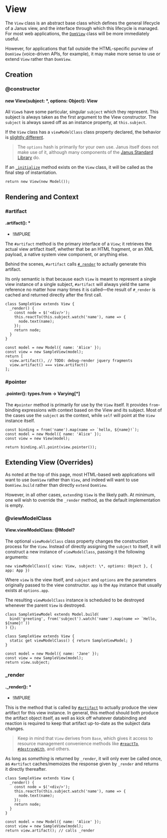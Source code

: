 # View

The `View` class is an abstract base class which defines the general lifecycle
of a Janus view, and the interface through which this lifecycle is managed. For
most web applications, the [`DomView`](/api/dom-view) class will be more immediately
useful.

However, for applications that fall outside the HTML-specific purview of `DomView`
(voice-driven APIs, for example), it may make more sense to use or extend `View`
rather than `DomView`.

## Creation

### @constructor
#### new View(subject: \*, options: Object): View

All `View`s have some particular, singular `subject` which they represent. This
subject is always taken as the first argument to the View constructor. The `subject`
is always saved off as an instance property, at `this.subject`.

If the `View` class has a `viewModelClass` class property declared, the behavior
is [slightly different](#@viewModelClass).

> The `options` hash is primarily for your own use. Janus itself does not make
> use of it, although many components of the [Janus Standard Library](/api/stdlib)
> do.

If an [`_initialize`](#_initialize) method exists on the `View` class, it will be
called as the final step of instantiation.

~~~
return new View(new Model());
~~~

## Rendering and Context

### #artifact
#### .artifact(): \*

* !IMPURE

The `#artifact` method is the primary interface of a `View`; it retrieves the
actual view artifact itself, whether that be an HTML fragment, or an XML payload,
a native system view component, or anything else.

Behind the scenes, `#artifact` calls [`#_render`](#render) to actually generate
this artifact.

Its only semantic is that because each `View` is meant to represent a single view
instance of a single subject, `#artifact` will always yield the same reference
no matter how many times it is called&mdash;the result of `#_render` is cached
and returned directly after the first call.

~~~
class SampleView extends View {
  _render() {
    const node = $('<div/>');
    this.reactTo(this.subject.watch('name'), name => {
      node.text(name);
    });
    return node;
  }
}

const model = new Model({ name: 'Alice' });
const view = new SampleView(model);
return [
  view.artifact(), // TODO: debug-render jquery fragments
  view.artifact() === view.artifact()
];
~~~

### #pointer
#### .pointer(): types.from -> Varying[\*]

The `#pointer` method is primarily for use by the `View` itself. It provides `from`-binding
expressions with context based on the View and its subject. Most of the cases use
the `subject` as the context, while `self` will point at the `View` instance itself.

~~~
const binding = from('name').map(name => `hello, ${name}!`);
const model = new Model({ name: 'Alice' });
const view = new View(model);

return binding.all.point(view.pointer());
~~~

## Extending View (Overrides)

As noted at the top of this page, most HTML-based web applications will want to
use `DomView` rather than `View`, and indeed will want to use `DomView.build` rather
than directly `extend` `DomView`.

However, in all other cases, `extend`ing `View` is the likely path. At minimum,
one will wish to override the `_render` method, as the default implementation is
empty.

### @viewModelClass
#### View.viewModelClass: @Model?

The optional `viewModelClass` class property changes the construction process for
the `View`. Instead of directly assigning the `subject` to itself, it will construct
a new instance of `viewModelClass`, passing it the following arguments:

~~~ noexec
new viewModelClass({ view: View, subject: \*, options: Object }, { app: App })
~~~

Where `view` is the view itself, and `subject` and `options` are the parameters
originally passed to the view constructor. `app` is the `App` instance that usually
exists at `options.app`.

The resulting `viewModelClass` instance is scheduled to be destroyed whenever the
parent `View` is destroyed.

~~~ inspect-panel
class SampleViewModel extends Model.build(
  bind('greeting', from('subject').watch('name').map(name => `Hello, ${name}!`))
) {};

class SampleView extends View {
  static get viewModelClass() { return SampleViewModel; }
}

const model = new Model({ name: 'Jane' });
const view = new SampleView(model);
return view.subject;
~~~

### _render
#### ._render(): \*

* !IMPURE

This is the method that is called by [`#artifact`](#artifact) to actually produce
the view artifact for this view instance. In general, this method should both produce
the artifact object itself, as well as kick off whatever databinding and reaction
is required to keep that artifact up-to-date as the subject data changes.

> Keep in mind that `View` derives from `Base`, which gives it access to resource
> management convenience methods like [`#reactTo`](base#reactTo), [`#destroyWith`](base#destroyWith),
> and others.

As long as _something_ is returned by `_render`, it will only ever be called once,
as `#artifact` caches/memoizes the response given by `_render` and returns it directly
thereafter.

~~~
class SampleView extends View {
  _render() {
    const node = $('<div/>');
    this.reactTo(this.subject.watch('name'), name => {
      node.text(name);
    });
    return node;
  }
}

const model = new Model({ name: 'Alice' });
const view = new SampleView(model);
return view.artifact(); // calls _render
~~~

